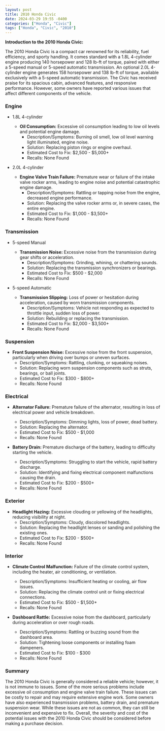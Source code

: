 ```yaml
---
layout: post
title: 2010 Honda Civic
date: 2024-03-29 19:55 -0400
categories: ["Honda", "Civic"]
tags: ["Honda", "Civic", "2010"]
---
```

**Introduction to the 2010 Honda Civic:**

The 2010 Honda Civic is a compact car renowned for its reliability, fuel efficiency, and sporty handling. It comes standard with a 1.8L 4-cylinder engine producing 140 horsepower and 128 lb-ft of torque, paired with either a 5-speed manual or 5-speed automatic transmission. An optional 2.0L 4-cylinder engine generates 158 horsepower and 138 lb-ft of torque, available exclusively with a 5-speed automatic transmission. The Civic has received praise for its spacious cabin, advanced features, and responsive performance. However, some owners have reported various issues that affect different components of the vehicle.

### **Engine**
- 1.8L 4-cylinder

  - **Oil Consumption:** Excessive oil consumption leading to low oil levels and potential engine damage.
    - Description/Symptoms: Burning oil smell, low oil level warning light illuminated, engine noise.
    - Solution: Replacing piston rings or engine overhaul.
    - Estimated Cost to Fix: $2,500 - $5,000+
    - Recalls: None Found

- 2.0L 4-cylinder

  - **Engine Valve Train Failure:** Premature wear or failure of the intake valve rocker arms, leading to engine noise and potential catastrophic engine damage.
    - Description/Symptoms: Rattling or tapping noise from the engine, decreased engine performance.
    - Solution: Replacing the valve rocker arms or, in severe cases, the entire engine.
    - Estimated Cost to Fix: $1,000 - $3,500+
    - Recalls: None Found

### **Transmission**
- 5-speed Manual

  - **Transmission Noise:** Excessive noise from the transmission during gear shifts or acceleration.
    - Description/Symptoms: Grinding, whining, or chattering sounds.
    - Solution: Replacing the transmission synchronizers or bearings.
    - Estimated Cost to Fix: $500 - $2,000
    - Recalls: None Found

- 5-speed Automatic

  - **Transmission Slipping:** Loss of power or hesitation during acceleration, caused by worn transmission components.
    - Description/Symptoms: Vehicle not responding as expected to throttle input, sudden loss of power.
    - Solution: Rebuilding or replacing the transmission.
    - Estimated Cost to Fix: $2,000 - $3,500+
    - Recalls: None Found

### **Suspension**
- **Front Suspension Noise:** Excessive noise from the front suspension, particularly when driving over bumps or uneven surfaces.
    - Description/Symptoms: Rattling, clunking, or squeaking noises.
    - Solution: Replacing worn suspension components such as struts, bearings, or ball joints.
    - Estimated Cost to Fix: $300 - $800+
    - Recalls: None Found

### **Electrical**
- **Alternator Failure:** Premature failure of the alternator, resulting in loss of electrical power and vehicle breakdown.
    - Description/Symptoms: Dimming lights, loss of power, dead battery.
    - Solution: Replacing the alternator.
    - Estimated Cost to Fix: $500 - $1,000
    - Recalls: None Found

- **Battery Drain:** Premature discharge of the battery, leading to difficulty starting the vehicle.
    - Description/Symptoms: Struggling to start the vehicle, rapid battery discharge.
    - Solution: Identifying and fixing electrical component malfunctions causing the drain.
    - Estimated Cost to Fix: $200 - $500+
    - Recalls: None Found

### **Exterior**
- **Headlight Hazing:** Excessive clouding or yellowing of the headlights, reducing visibility at night.
    - Description/Symptoms: Cloudy, discolored headlights.
    - Solution: Replacing the headlight lenses or sanding and polishing the existing ones.
    - Estimated Cost to Fix: $200 - $500+
    - Recalls: None Found

### **Interior**
- **Climate Control Malfunction:** Failure of the climate control system, including the heater, air conditioning, or ventilation.
    - Description/Symptoms: Insufficient heating or cooling, air flow issues.
    - Solution: Replacing the climate control unit or fixing electrical connections.
    - Estimated Cost to Fix: $500 - $1,500+
    - Recalls: None Found

- **Dashboard Rattle:** Excessive noise from the dashboard, particularly during acceleration or over rough roads.
    - Description/Symptoms: Rattling or buzzing sound from the dashboard area.
    - Solution: Tightening loose components or installing foam dampeners.
    - Estimated Cost to Fix: $100 - $300
    - Recalls: None Found

### **Summary**
The 2010 Honda Civic is generally considered a reliable vehicle; however, it is not immune to issues. Some of the more serious problems include excessive oil consumption and engine valve train failure. These issues can be costly to repair and may require extensive engine work. Some owners have also experienced transmission problems, battery drain, and premature suspension wear. While these issues are not as common, they can still be inconvenient and expensive to fix. Overall, the severity and cost of the potential issues with the 2010 Honda Civic should be considered before making a purchase decision.
